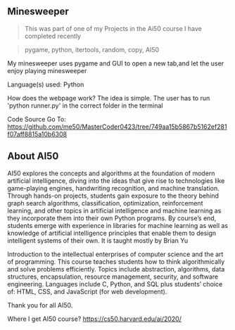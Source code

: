 ## Minesweeper
>This was part of one of my Projects in the Ai50 course I have completed recently

>pygame, python, itertools, random, copy, AI50

My minesweeper uses pygame and GUI to open a new tab,and let the user enjoy playing minesweeper

Language(s) used:
Python

How does the webpage work?
The idea is simple. The user has to run 'python runner.py' in the correct folder in the terminal

Code Source
Go To: https://github.com/me50/MasterCoder0423/tree/749aa15b5867b5162ef281f07aff8815a10b6308

## About AI50
AI50 explores the concepts and algorithms at the foundation of modern artificial intelligence, diving into the ideas that give rise to technologies like game-playing engines, handwriting recognition, and machine translation. Through hands-on projects, students gain exposure to the theory behind graph search algorithms, classification, optimization, reinforcement learning, and other topics in artificial intelligence and machine learning as they incorporate them into their own Python programs. By course’s end, students emerge with experience in libraries for machine learning as well as knowledge of artificial intelligence principles that enable them to design intelligent systems of their own.
It is taught mostly by Brian Yu

Introduction to the intellectual enterprises of computer science and the art of programming. This course teaches students how to think algorithmically and solve problems efficiently. Topics include abstraction, algorithms, data structures, encapsulation, resource management, security, and software engineering. Languages include C, Python, and SQL plus students’ choice of: HTML, CSS, and JavaScript (for web development).

Thank you for all AI50.

Where I get AI50 course?
https://cs50.harvard.edu/ai/2020/
